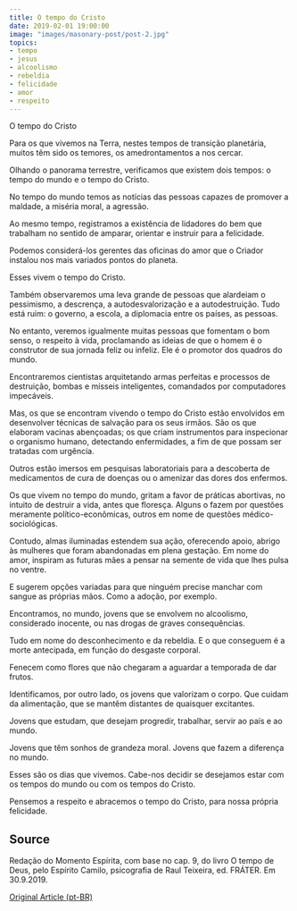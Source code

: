 ```yaml
---
title: O tempo do Cristo
date: 2019-02-01 19:00:00
image: "images/masonary-post/post-2.jpg"
topics: 
- tempo
- jesus
- alcoolismo
- rebeldia
- felicidade
- amor
- respeito
---
```


O tempo do Cristo

Para os que vivemos na Terra, nestes tempos de transição planetária, muitos têm
sido os temores, os amedrontamentos a nos cercar.

Olhando o panorama terrestre, verificamos que existem dois tempos: o tempo do
mundo e o tempo do Cristo.

No tempo do mundo temos as notícias das pessoas capazes de promover a maldade,
a miséria moral, a agressão.

Ao mesmo tempo, registramos a existência de lidadores do bem que trabalham no
sentido de amparar, orientar e instruir para a felicidade.

Podemos considerá-los gerentes das oficinas do amor que o Criador instalou nos
mais variados pontos do planeta.

Esses vivem o tempo do Cristo.

Também observaremos uma leva grande de pessoas que alardeiam o pessimismo, a
descrença, a autodesvalorização e a autodestruição. Tudo está ruim: o governo,
a escola, a diplomacia entre os países, as pessoas.

No entanto, veremos igualmente muitas pessoas que fomentam o bom senso, o
respeito à vida, proclamando as ideias de que o homem é o construtor de sua
jornada feliz ou infeliz. Ele é o promotor dos quadros do mundo.

Encontraremos cientistas arquitetando armas perfeitas e processos de
destruição, bombas e mísseis inteligentes, comandados por computadores
impecáveis.

Mas, os que se encontram vivendo o tempo do Cristo estão envolvidos em
desenvolver técnicas de salvação para os seus irmãos. São os que elaboram
vacinas abençoadas; os que criam instrumentos para inspecionar o organismo
humano, detectando enfermidades, a fim de que possam ser tratadas com urgência.

Outros estão imersos em pesquisas laboratoriais para a descoberta de
medicamentos de cura de doenças ou o amenizar das dores dos enfermos.

Os que vivem no tempo do mundo, gritam a favor de práticas abortivas, no
intuito de destruir a vida, antes que floresça. Alguns o fazem por questões
meramente político-econômicas, outros em nome de questões médico-sociológicas.

Contudo, almas iluminadas estendem sua ação, oferecendo apoio, abrigo às
mulheres que foram abandonadas em plena gestação. Em nome do amor, inspiram as
futuras mães a pensar na semente de vida que lhes pulsa no ventre.

E sugerem opções variadas para que ninguém precise manchar com sangue as
próprias mãos. Como a adoção, por exemplo.

Encontramos, no mundo, jovens que se envolvem no alcoolismo, considerado
inocente, ou nas drogas de graves consequências.

Tudo em nome do desconhecimento e da rebeldia. E o que conseguem é a morte
antecipada, em função do desgaste corporal.

Fenecem como flores que não chegaram a aguardar a temporada de dar frutos.

Identificamos, por outro lado, os jovens que valorizam o corpo. Que cuidam da
alimentação, que se mantêm distantes de quaisquer excitantes.

Jovens que estudam, que desejam progredir, trabalhar, servir ao país e ao
mundo.

Jovens que têm sonhos de grandeza moral. Jovens que fazem a diferença no mundo.

Esses são os dias que vivemos. Cabe-nos decidir se desejamos estar com os
tempos do mundo ou com os tempos do Cristo.

Pensemos a respeito e abracemos o tempo do Cristo, para nossa própria
felicidade.

## Source
Redação do Momento Espírita, com base no cap. 9,
do livro O tempo de Deus, pelo Espírito Camilo,
psicografia de Raul Teixeira, ed. FRÁTER.
Em 30.9.2019.

 


[Original Article (pt-BR)](http://www.momento.com.br/pt/ler_texto.php?id=5858)


